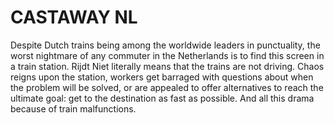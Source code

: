 # CASTAWAY NL

Despite Dutch trains being among the worldwide leaders in punctuality, 
the worst nightmare of any commuter in the Netherlands 
is to find this screen in a train station. 
Rijdt Niet literally means that the trains are not driving. 
Chaos reigns upon the station, 
workers get barraged with questions about when the problem will be solved, 
or are appealed to offer alternatives to reach the ultimate goal: 
get to the destination as fast as possible.
And all this drama because of train malfunctions.

